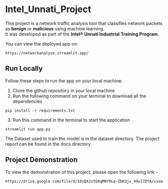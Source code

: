 # Intel_Unnati_Project
This project is a network traffic analysis tool that classifies network packets as **benign** or **malicious** using machine learning.  
It was developed as part of the **Intel® Unnati Industrial Training Program**.

You can view the deployed app on: 
```
https://networkanalyse.streamlit.app/
```

## Run Locally

Follow these steps to run the app on your local machine:

1. Clone the github repository in your local machine
2. Run the following command on your terminal to download all the dependencies
  ```
  pip install -r requirements.txt
  ```
3. Run this command in the terminal to start the application
  ```
  streamlit run app.py
  ```
The Dataset used to train the model is in the dataset directory.
The project report can be found in the docs directory.


## Project Demonstration
To view the demonstration of this project, please open the following link -
```
https://drive.google.com/file/d/18sQAJxtG6qMNY9Lq-ZbKUjv_49u17DYA/view
```
